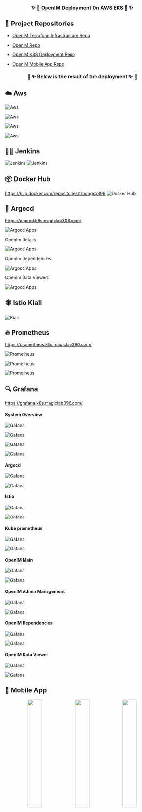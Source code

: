 
<h3 align="center" style="border-bottom: none">
    ✨ 🔮 OpenIM Deployment On AWS EKS 🔮 ✨ <br>
<h3>

## 🐙 Project Repositories

- [OpenIM Terraform Infrastructure Repo](https://github.com/truongpx396/OpenIM-Terraform-Infrastructure)

- [OpenIM Repo](https://github.com/truongpx396/Open-IM-Server)
- [OpenIM K8S Deployment Repo](https://github.com/truongpx396/OpenIM-K8S-Deployment)
- [OpenIM Mobile App Repo](https://github.com/truongpx396/OpenIM-Flutter)


<h3 align="center" style="border-bottom: none">
    🚢 ✨ Below is the result of the deployment ✨ 🚢 <br>
<h3>

## ☁️ Aws
![Aws](./assets/aws/aws-1.png)

![Aws](./assets/aws/aws-3.png)

![Aws](./assets/aws/aws-4.png)

![Aws](./assets/aws/aws-2.png)
## 👷‍♂️ Jenkins

![Jenkins](./assets/jenkins/jenkins-1.png)
![Jenkins](./assets/jenkins/jenkins-2.png)

## 📦 Docker Hub
https://hub.docker.com/repositories/truongpx396
![Docker Hub](./assets/docker/docker-1.png)

## 🦑 Argocd
https://argocd.k8s.magiclab396.com/

![Argocd Apps](./assets/argocd/argocd-apps.png)

OpenIm Details 

![Argocd Apps](./assets/argocd/argocd-app-details.png)

OpenIm Dependencies

![Argocd Apps](./assets/argocd/argocd-app-dependencies.png)

OpenIm Data Viewers

![Argocd Apps](./assets/argocd/argocd-app-data-viewers.png)

## 🕸️ Istio Kiali

![Kiali](./assets/istio/kiali-1.png)

## 🔥 Prometheus

https://prometheus.k8s.magiclab396.com/

![Prometheus](./assets/prometheus/prometheus-1.png)

![Prometheus](./assets/prometheus/prometheus-2.png)

![Prometheus](./assets/prometheus/prometheus-3.png)
 
## 🔍 Grafana

https://grafana.k8s.magiclab396.com/

#### System Overview

![Gafana](./assets/grafana/grafana-overview-0.png)

![Gafana](./assets/grafana/grafana-overview-1.png)

![Gafana](./assets/grafana/grafana-overview-2.png)

![Gafana](./assets/grafana/grafana-overview-3.png)

#### Argocd

![Gafana](./assets/grafana/grafana-argocd-cpu.png)

![Gafana](./assets/grafana/grafana-argocd-memory.png)


#### Istio

![Gafana](./assets/grafana/grafana-istio-cpu.png)

![Gafana](./assets/grafana/grafana-istio-memory.png)

#### Kube prometheus

![Gafana](./assets/grafana/grafana-kube-prometheus-cpu.png)

![Gafana](./assets/grafana/grafana-kube-prometheus-memory.png)

#### OpenIM Main

![Gafana](./assets/grafana/grafana-openim-main-cpu.png)

![Gafana](./assets/grafana/grafana-openim-main-memory.png)

#### OpenIM Admin Management

![Gafana](./assets/grafana/grafana-openim-main-cpu.png)

![Gafana](./assets/grafana/grafana-openim-main-memory.png)

#### OpenIM Dependencies

![Gafana](./assets/grafana/grafana-openimdep-cpu.png)

![Gafana](./assets/grafana/grafana-openimdep-memory.png)

#### OpenIM Data Viewer

![Gafana](./assets/grafana/grafana-openim-dataviewer-cpu.png)

![Gafana](./assets/grafana/grafana-openim-dataviewer-memory.png)

## 📱 Mobile App 

<p align="center">
<img src="./assets/mobile/IMG_0138.PNG" width="30%"/> <img src="./assets/mobile/IMG_0139.PNG" width="30%"/>
<img src="./assets/mobile/IMG_0137.PNG" width="30%"/> 
</p>
